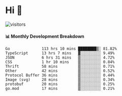 # Hi 👋
 
![visitors](https://visitor-badge.glitch.me/badge?page_id=sorcererxw.sorcererx)

#### 📊 Monthly Development Breakdown

<!--START_SECTION:waka-->
```text
Go              113 hrs 10 mins ████████▒░ 81.82%
TypeScript      13 hrs 7 mins   ▓░░░░░░░░░ 9.49%
JSON            6 hrs 31 mins   ▒░░░░░░░░░ 4.72%
CSS             1 hr 10 mins    ▒░░░░░░░░░ 0.84%
Thrift          58 mins         ▒░░░░░░░░░ 0.71%
Other           42 mins         ▒░░░░░░░░░ 0.52%
Protocol Buffer 36 mins         ▒░░░░░░░░░ 0.44%
Image (svg)     28 mins         ▒░░░░░░░░░ 0.34%
protobuf        20 mins         ▒░░░░░░░░░ 0.25%
go.mod          17 mins         ▒░░░░░░░░░ 0.21%
```
<!--END_SECTION:waka-->
